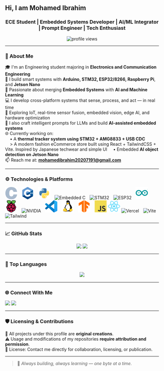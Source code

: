 ## Hi, I am Mohamed Ibrahim
<h3 align="center">ECE Student | Embedded Systems Developer | AI/ML Integrator | Prompt Engineer | Tech Enthusiast</h3>

<p align="center">
  <img src="https://komarev.com/ghpvc/?username=ibrahim307le&label=Profile%20views&color=0e75b6&style=flat" alt="profile views" />
</p>

---

### 🧠 About Me

🎓 I'm an Engineering student majoring in **Electronics and Communication Engineering**  
🔩 I build smart systems with **Arduino, STM32, ESP32/8266, Raspberry Pi**, and **Jetson Nano**  
🤖 Passionate about merging **Embedded Systems** with **AI and Machine Learning**  
💻 I develop cross-platform systems that sense, process, and act — in real time  
📡 Exploring IoT, real-time sensor fusion, embedded vision, edge AI, and hardware optimization  
🧠 I also craft intelligent prompts for LLMs and build **AI-assisted embedded systems**  
🌐 Currently working on:  
&nbsp;&nbsp;&nbsp;&nbsp;• A **thermal tracker system using STM32 + AMG8833 + USB CDC**  
&nbsp;&nbsp;&nbsp;&nbsp;> A modern fashion eCommerce store built using React + TailwindCSS + Vite. Inspired by Japanese techwear and simple UI
&nbsp;&nbsp;&nbsp;&nbsp;• Embedded **AI object detection on Jetson Nano**  
📫 Reach me at: **mohamedibrahim20207191@gmail.com**

---

### ⚙️ Technologies & Platforms

<p align="left">
  <img src="https://raw.githubusercontent.com/devicons/devicon/master/icons/c/c-original.svg" alt="C" width="40" style="margin-right: 10px;" />
  <img src="https://raw.githubusercontent.com/devicons/devicon/master/icons/cplusplus/cplusplus-original.svg" alt="C++" width="40" style="margin-right: 10px;" />
  <img src="https://raw.githubusercontent.com/devicons/devicon/master/icons/python/python-original.svg" alt="Python" width="40" style="margin-right: 10px;" />
  <img src="https://icon.icepanel.io/Technology/svg/Embedded-C.svg" alt="Embedded C" width="40" style="margin-right:10px;" />
  <img src="https://logotyp.us/file/stmicroelectronics.svg" alt="STM32" width="50" style="margin-right:10px;" />
  <img src="https://seeklogo.com/images/E/espressif-logo-035BB2B825-seeklogo.com.svg" alt="ESP32" width="50" style="margin-right:10px;" />
  <img src="https://raw.githubusercontent.com/devicons/devicon/master/icons/arduino/arduino-original.svg" alt="Arduino" width="40" style="margin-right: 10px;" />
  <img src="https://raw.githubusercontent.com/devicons/devicon/master/icons/raspberrypi/raspberrypi-original.svg" alt="Raspberry Pi" width="40" style="margin-right: 10px;" />
  <img src="https://images.seeklogo.com/logo-png/44/2/nvidia-logo-png_seeklogo-443363.png" alt="NVIDIA" width="50" style="margin-right:10px;" />
  <img src="https://raw.githubusercontent.com/devicons/devicon/master/icons/vscode/vscode-original.svg" alt="VS Code" width="40" style="margin-right: 10px;" />
  <img src="https://raw.githubusercontent.com/devicons/devicon/master/icons/linux/linux-original.svg" alt="Linux" width="40" style="margin-right: 10px;" />
  <img src="https://raw.githubusercontent.com/devicons/devicon/master/icons/tensorflow/tensorflow-original.svg" alt="TensorFlow / AI" width="40" style="margin-right: 10px;" />
  <img src="https://raw.githubusercontent.com/devicons/devicon/master/icons/javascript/javascript-original.svg" alt="JS" width="40"/>
  <img src="https://raw.githubusercontent.com/devicons/devicon/master/icons/react/react-original.svg" alt="React" width="40"/>
  <img src="https://www.vectorlogo.zone/logos/vercel/vercel-icon.svg" alt="Vercel" width="40" style="margin-right:10px;" />
  <img src="https://vitejs.dev/logo.svg" alt="Vite" width="40"/>
  <img src="https://www.vectorlogo.zone/logos/tailwindcss/tailwindcss-icon.svg" alt="Tailwind" width="40"/>
</p>

</p>

---

### 📈 GitHub Stats

<p align="center">
  <img src="https://github-readme-stats.vercel.app/api?username=ibrahim307le&show_icons=true&theme=react&border_radius=10&hide=stars" />
  <img src="https://github-readme-streak-stats.herokuapp.com/?user=ibrahim307le&theme=react" />
</p>

---

### 📌 Top Languages

<p align="center">
  <img src="https://github-readme-stats.vercel.app/api/top-langs/?username=ibrahim307le&layout=compact&theme=react" />
</p>

---

### 🌐 Connect With Me

<p align="left">
  <a href="mailto:mohamedibrahim20207191@gmail.com"><img src="https://img.shields.io/badge/Gmail-D14836?style=flat&logo=gmail&logoColor=white" /></a>
  <a href="https://github.com/ibrahim307le"><img src="https://img.shields.io/badge/GitHub-181717?style=flat&logo=github&logoColor=white" /></a>
</p>

---

### 🛡 Licensing & Contributions

📝 All projects under this profile are **original creations**.  
⚠️ Usage and modifications of my repositories **require attribution and permission**.  
📜 License: Contact me directly for collaboration, licensing, or publication.

---

> 🔧 *Always building, always learning — one byte at a time.*
